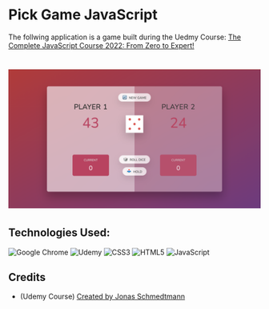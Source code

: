 # Pick Game JavaScript
The follwing application is a game built during the Uedmy Course: [The Complete JavaScript Course 2022: From Zero to Expert!](https://www.udemy.com/course/the-complete-javascript-course/)
# ![Landing Page](PickGame.png)

## Technologies Used:
![Google Chrome](https://img.shields.io/badge/Google%20Chrome-4285F4?style=for-the-badge&logo=GoogleChrome&logoColor=white)
![Udemy](https://img.shields.io/badge/Udemy-A435F0?style=for-the-badge&logo=Udemy&logoColor=white)
![CSS3](https://img.shields.io/badge/css3-%231572B6.svg?style=for-the-badge&logo=css3&logoColor=white)
![HTML5](https://img.shields.io/badge/html5-%23E34F26.svg?style=for-the-badge&logo=html5&logoColor=white)
![JavaScript](https://img.shields.io/badge/javascript-%23323330.svg?style=for-the-badge&logo=javascript&logoColor=%23F7DF1E)

## Credits
- (Udemy Course) <a href="https://www.udemy.com/course/the-complete-javascript-course/" title="Udemy Course">Created by Jonas Schmedtmann</a>
